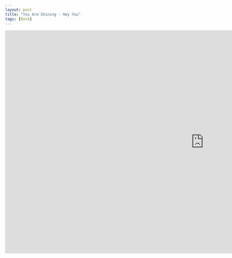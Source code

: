 ```yaml
---
layout: post
title: "You Are Shining - Hey You"
tags: [Rock]
---
```


<div class="embed-responsive embed-responsive-16by9">
    <iframe width="1280" height="720" src="https://www.youtube.com/embed/xN8rgKK5LF4" frameborder="0" allow="autoplay; encrypted-media" allowfullscreen></iframe>
</div>
